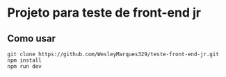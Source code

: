 # Projeto para teste de front-end jr


## Como usar
```
git clone https://github.com/WesleyMarques329/teste-front-end-jr.git
npm install
npm run dev
```
